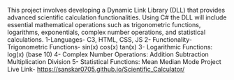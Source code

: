 This project involves developing a Dynamic Link Library (DLL) that provides advanced scientific calculation functionalities. Using C# the DLL will include essential mathematical operations such as trigonometric functions, logarithms, exponentials, complex number operations, and statistical calculations.
1-Languages- C3, HTML, CSS, JS
2- Functionality- Trigonometric Functions- sin(x) cos(x) tan(x)
3- Logarithmic Functions: log(x) (base 10)
4- Complex Number Operations: Addition Subtraction Multiplication Division
5- Statistical Functions: Mean Median Mode
Project Live Link- https://sanskar0705.github.io/Scientific_Calculator/
